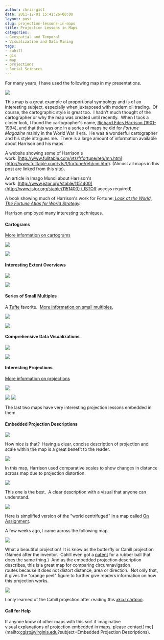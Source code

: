 ```yaml
---
author: chris-gist
date: 2011-12-01 15:41:26+00:00
layout: post
slug: projection-lessons-in-maps
title: Projection Lessons in Maps
categories:
- Geospatial and Temporal
- Visualization and Data Mining
tags:
- cahill
- gis
- map
- projections
- Social Sciences
---
```


For many years, I have used the following map in my presentations.


[![](http://www.fulltable.com/vts/f/ffa/01.jpg)](http://www.fulltable.com/vts/f/ffa/01.jpg)




This map is a great example of proportional symbology and is of an interesting subject, especially when juxtaposed with modern oil trading.  Of course, the cartographic style is great too.  I hadn't much thought of the cartographer or why the map was created until recently.  When I took a closer look, I found the cartographer's name, [Richard Edes Harrison (1901-1994)](http://www.legends.mapsofworld.com/modern/richard-edes-harrison.html), and that this was one in a series of maps he did for _Fortune Magazine_ mainly in the World War II era.  He was a wonderful cartographer and his style intrigues me.  There is a large amount of information available about Harrison and his maps.




A website showing some of Harrison's work: [http://www.fulltable.com/vts/f/fortune/reh/mn.htm](http://www.fulltable.com/vts/f/fortune/reh/mn.htm). (Almost all maps in this post are linked from this site).




An article in Imago Mundi about Harrison's work: [http://www.jstor.org/stable/1151400](http://www.jstor.org/stable/1151400) (JSTOR access required).




A book showing much of Harrison's work for Fortune:_[ Look at the World, The Fortune Atlas for World Strategy](http://books.google.com/books?id=Ftk9AAAAYAAJ&q=Look+at+the+World,+The+Fortune+Atlas+for+World+Strategy.&dq=Look+at+the+World,+The+Fortune+Atlas+for+World+Strategy.&hl=en&ei=XqfXTuqlGObf0QHCqsjyDQ&sa=X&oi=book_result&ct=result&resnum=1&ved=0CC8Q6AEwAA)._




Harrison employed many interesting techniques.





#### Cartograms


[More information on cartograms](http://en.wikipedia.org/wiki/Cartogram)


[![](http://www.fulltable.com/vts/f/fortune/aac/0d5.jpg)](http://www.fulltable.com/vts/f/fortune/aac/0d5.jpg)




[![](http://www.fulltable.com/vts/f/fortune/ax/SH176.jpg)](http://www.fulltable.com/vts/f/fortune/ax/SH176.jpg)





#### Interesting Extent Overviews




[![](http://www.fulltable.com/vts/f/fortune/az/SH227.jpg)](http://www.fulltable.com/vts/f/fortune/az/SH227.jpg)




[![](http://www.fulltable.com/vts/f/fortune/az/SH259.jpg)](http://www.fulltable.com/vts/f/fortune/az/SH259.jpg)





#### Series of Small Multiples


A [Tufte](http://www.edwardtufte.com/tufte/) favorite.  [More information on small multiples.](http://en.wikipedia.org/wiki/Small_multiple)


[![](http://www.fulltable.com/vts/f/fortune/SH751.jpg)](http://www.fulltable.com/vts/f/fortune/SH751.jpg)




[![](http://www.fulltable.com/vts/f/fortune/xa/47.jpg)](http://www.fulltable.com/vts/f/fortune/xa/47.jpg)





#### Comprehensive Data Visualizations




[![](http://www.fulltable.com/vts/f/fortune/xa/49.jpg)](http://www.fulltable.com/vts/f/fortune/xa/49.jpg)




[![](http://www.fulltable.com/vts/f/fortune/reh/SH729.jpg)](http://www.fulltable.com/vts/f/fortune/reh/SH729.jpg)





#### Interesting Projections


[More information on projections](http://egsc.usgs.gov/isb/pubs/MapProjections/projections.html)


[![](http://www.fulltable.com/vts/f/ffa/05.jpg)](http://www.fulltable.com/vts/f/ffa/05.jpg)




[![](http://static.scholarslab.org/wp-content/uploads/2011/11/image7a-1024x629.jpg)](http://static.scholarslab.org/wp-content/uploads/2011/11/image7a-1024x629.jpg)
[![](http://www.fulltable.com/vts/f/fortune/reh/SH512.jpg)](http://www.fulltable.com/vts/f/fortune/reh/SH512.jpg)




The last two maps have very interesting projection lessons embedded in them.





#### Embedded Projection Descriptions




[![](http://static.scholarslab.org/wp-content/uploads/2011/12/gnomonic-1024x549.jpg)](http://static.scholarslab.org/wp-content/uploads/2011/12/gnomonic-1024x549.jpg)




How nice is that?  Having a clear, concise description of projection and scale within the map is a great benefit to the reader.




[![](http://static.scholarslab.org/wp-content/uploads/2011/12/longitude-1024x331.jpg)](http://static.scholarslab.org/wp-content/uploads/2011/12/longitude-1024x331.jpg)




In this map, Harrison used comparative scales to show changes in distance across map due to projection distortion.




[![](http://static.scholarslab.org/wp-content/uploads/2011/12/centerfuge.jpg)](http://static.scholarslab.org/wp-content/uploads/2011/12/centerfuge.jpg)




This one is the best.  A clear description with a visual that anyone can understand.




[![](http://static.scholarslab.org/wp-content/uploads/2011/12/simplifiedCenterfuge.jpg)](http://static.scholarslab.org/wp-content/uploads/2011/12/simplifiedCenterfuge.jpg)




Here is simplified version of the "world centrifuged" in a map called [On Assignment](http://www.fulltable.com/vts/f/ffa/02.jpg).




A few weeks ago, I came across the following map.




[![](http://static.scholarslab.org/wp-content/uploads/2011/12/r001bbp6-1024x696.jpg)](http://static.scholarslab.org/wp-content/uploads/2011/12/r001bbp6-1024x696.jpg)




What a beautiful projection!  It is know as the butterfly or Cahill projection (Named after the inventor.  Cahill even got a [patent](http://www.genekeyes.com/Cahill-globe-patent/Cahill-globe-patent.html) for a rubber ball that does the same thing.)  And as the embedded projection description describes, this is a great map for comparing circumnavigation routes because it does not distort distance, area or direction.  Not only that, it gives the "orange peel" figure to further give readers information on how this projection works.




![](http://static.scholarslab.org/wp-content/uploads/2011/12/butterfly.jpg)




I only learned of the Cahill projection after reading this [xkcd cartoon](http://xkcd.com/977/).





#### Call for Help




If anyone know of other maps with this sort if imaginative visual explanations of projection embedded in maps, please contact[ me](mailto:cgist@virginia.edu?subject=Embedded Projection Descriptions).
